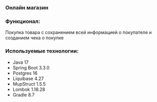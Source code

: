 ### Онлайн магазин
### Функционал:
Покупка товара с сохранением всей информацией о покупателе и созданием чека о покупке

### Используемые технологии:
- Java 17
- Spring Boot 3.3.0
- Postgres 16
- Liquibase 4.27
- MupStruct 1.5.5
- Lombok 1.18.28
- Gradle 8.7
